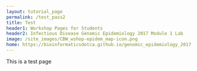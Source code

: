 ```yaml
---
layout: tutorial_page
permalink: /test_pass2
title: Test
header1: Workshop Pages for Students
header2: Infectious Disease Genomic Epidemiology 2017 Module 1 Lab
image: /site_images/CBW_wshop-epidem_map-icon.png
home: https://bioinformaticsdotca.github.io/genomic_epidemiology_2017
---
```


This is a test page
